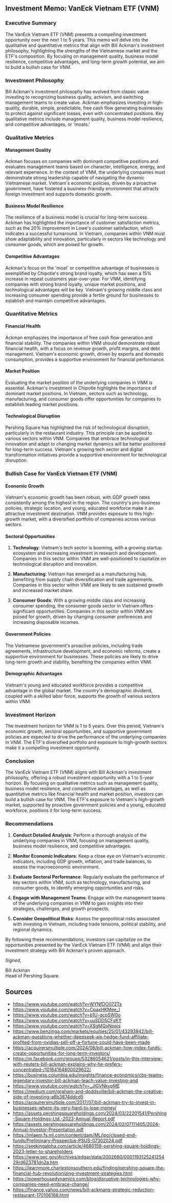 ## Investment Memo: VanEck Vietnam ETF (VNM)  

### Executive Summary  

The VanEck Vietnam ETF (VNM) presents a compelling investment opportunity over the next 1 to 5 years. This memo will delve into the qualitative and quantitative metrics that align with Bill Ackman's investment philosophy, highlighting the strengths of the Vietnamese market and the ETF's composition. By focusing on management quality, business model resilience, competitive advantages, and long-term growth potential, we aim to build a bullish case for VNM.  

### Investment Philosophy  

Bill Ackman's investment philosophy has evolved from classic value investing to recognizing business quality, activism, and switching management teams to create value. Ackman emphasizes investing in high-quality, durable, simple, predictable, free cash flow generating businesses to protect against significant losses, even with concentrated positions. Key qualitative metrics include management quality, business model resilience, and competitive advantages, or 'moats.'  

### Qualitative Metrics  

#### Management Quality  

Ackman focuses on companies with dominant competitive positions and evaluates management teams based on character, intelligence, energy, and relevant experience. In the context of VNM, the underlying companies must demonstrate strong leadership capable of navigating the dynamic Vietnamese market. Vietnam's economic policies, driven by a proactive government, have fostered a business-friendly environment that attracts foreign investment and supports domestic growth.  

#### Business Model Resilience  

The resilience of a business model is crucial for long-term success. Ackman has highlighted the importance of customer satisfaction metrics, such as the 20% improvement in Lowe's customer satisfaction, which indicates a successful turnaround. In Vietnam, companies within VNM must show adaptability and innovation, particularly in sectors like technology and consumer goods, which are poised for growth.  

#### Competitive Advantages  

Ackman's focus on the 'moat' or competitive advantage of businesses is exemplified by Chipotle's strong brand loyalty, which has seen a 15% increase in repeat customers year-over-year. For VNM, identifying companies with strong brand loyalty, unique market positions, and technological advantages will be key. Vietnam's growing middle class and increasing consumer spending provide a fertile ground for businesses to establish and maintain competitive advantages.  

### Quantitative Metrics  

#### Financial Health  

Ackman emphasizes the importance of free cash flow generation and financial stability. The companies within VNM should demonstrate robust financial health, with a focus on revenue growth, profit margins, and debt management. Vietnam's economic growth, driven by exports and domestic consumption, provides a supportive environment for financial performance.  

#### Market Position  

Evaluating the market position of the underlying companies in VNM is essential. Ackman's investment in Chipotle highlights the importance of dominant market positions. In Vietnam, sectors such as technology, manufacturing, and consumer goods offer opportunities for companies to establish leading market positions.  

#### Technological Disruption  

Pershing Square has highlighted the risk of technological disruption, particularly in the restaurant industry. This principle can be applied to various sectors within VNM. Companies that embrace technological innovation and adapt to changing market dynamics will be better positioned for long-term success. Vietnam's growing tech sector and digital transformation initiatives provide a supportive environment for technological disruption.  

### Bullish Case for VanEck Vietnam ETF (VNM)  

#### Economic Growth  

Vietnam's economic growth has been robust, with GDP growth rates consistently among the highest in the region. The country's pro-business policies, strategic location, and young, educated workforce make it an attractive investment destination. VNM provides exposure to this high-growth market, with a diversified portfolio of companies across various sectors.  

#### Sectoral Opportunities  

1. **Technology**: Vietnam's tech sector is booming, with a growing startup ecosystem and increasing investment in research and development. Companies in this sector within VNM are well-positioned to capitalize on technological disruption and innovation.  

2. **Manufacturing**: Vietnam has emerged as a manufacturing hub, benefiting from supply chain diversification and trade agreements. Companies in this sector within VNM are likely to see sustained growth and increased market share.  

3. **Consumer Goods**: With a growing middle class and increasing consumer spending, the consumer goods sector in Vietnam offers significant opportunities. Companies in this sector within VNM are poised for growth, driven by changing consumer preferences and increasing disposable incomes.  

#### Government Policies  

The Vietnamese government's proactive policies, including trade agreements, infrastructure development, and economic reforms, create a supportive environment for businesses. These policies are likely to drive long-term growth and stability, benefiting the companies within VNM.  

#### Demographic Advantages  

Vietnam's young and educated workforce provides a competitive advantage in the global market. The country's demographic dividend, coupled with a skilled labor force, supports the growth of various sectors within VNM.  

### Investment Horizon  

The investment horizon for VNM is 1 to 5 years. Over this period, Vietnam's economic growth, sectoral opportunities, and supportive government policies are expected to drive the performance of the underlying companies in VNM. The ETF's diversified portfolio and exposure to high-growth sectors make it a compelling investment opportunity.  

### Conclusion  

The VanEck Vietnam ETF (VNM) aligns with Bill Ackman's investment philosophy, offering a robust investment opportunity with a 1 to 5-year horizon. By focusing on qualitative metrics such as management quality, business model resilience, and competitive advantages, as well as quantitative metrics like financial health and market position, investors can build a bullish case for VNM. The ETF's exposure to Vietnam's high-growth market, supported by proactive government policies and a young, educated workforce, positions it for long-term success.  

### Recommendations  

1. **Conduct Detailed Analysis**: Perform a thorough analysis of the underlying companies in VNM, focusing on management quality, business model resilience, and competitive advantages.  

2. **Monitor Economic Indicators**: Keep a close eye on Vietnam's economic indicators, including GDP growth, inflation, and trade balances, to assess the macroeconomic environment.  

3. **Evaluate Sectoral Performance**: Regularly evaluate the performance of key sectors within VNM, such as technology, manufacturing, and consumer goods, to identify emerging opportunities and risks.  

4. **Engage with Management Teams**: Engage with the management teams of the underlying companies in VNM to gain insights into their strategies, challenges, and growth prospects.  

5. **Consider Geopolitical Risks**: Assess the geopolitical risks associated with investing in Vietnam, including trade tensions, political stability, and regional dynamics.  

By following these recommendations, investors can capitalize on the opportunities presented by the VanEck Vietnam ETF (VNM) and align their investment strategy with Bill Ackman's proven approach.  

*Signed,*  

Bill Ackman  
Head of Pershing Square

## Sources

- https://www.youtube.com/watch?v=WYNfDO072Ts
- https://www.youtube.com/watch?v=CpaxHKMee_I
- https://www.youtube.com/watch?v=b1U-qcpSW0o
- https://www.youtube.com/watch?v=uuSDD5CFsKY
- https://www.youtube.com/watch?v=XSgMQxNppis
- https://www.benzinga.com/markets/equities/25/01/43293842/bill-ackman-questions-whether-deepseek-ais-hedge-fund-affiliate-profited-from-nvidias-sell-off-a-fortune-could-have-been-made
- https://acquirersmultiple.com/2024/08/bill-ackman-how-index-funds-create-opportunities-for-long-term-investors/
- https://m.facebook.com/groups/53286054621/posts/in-this-interview-with-reuters-bill-ackman-explains-why-he-prefers-concentrated-/10164164800029622/
- https://business.columbia.edu/insights/finance-economics/cbs-teams-legendary-investor-bill-ackman-teach-value-investing-and
- https://www.youtube.com/watch?v=_JlGVNkypME
- https://medium.com/graham-and-doddsville/bill-ackman-the-creative-side-of-investing-a6b3874ddcd5
- https://acquirersmultiple.com/2017/07/bill-ackman-try-to-invest-in-businesses-where-its-very-hard-to-lose-money/
- https://assets.pershingsquareholdings.com/2024/03/22201541/Pershing-Square-Holdings-Ltd.-2023-Annual-Report.pdf
- https://assets.pershingsquareholdings.com/2024/02/07111405/2024-Annual-Investor-Presentation.pdf
- https://mlaem.fs.ml.com/content/dam/ML/ipo/closed-end-funds/Preliminary-Prospectus-PSUS-07302024.pdf
- https://seekingalpha.com/article/4680159-pershing-square-holdings-2023-letter-to-shareholders
- https://www.sec.gov/Archives/edgar/data/2002660/000119312524125429/d623781dn2a.htm
- https://learnmore.charlestonsouthern.edu/finding/pershing-square-the-financial-hub-revolutionizing-investment-strategies.html
- https://powerhousedynamics.com/blog/disruptive-technologies-why-companies-need-embrace-change/
- https://finance.yahoo.com/news/bill-ackmans-strategic-reduction-restaurant-170106168.html